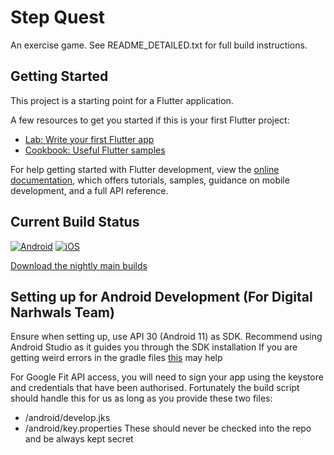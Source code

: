 # Step Quest

An exercise game. See README_DETAILED.txt for full build instructions.

## Getting Started

This project is a starting point for a Flutter application.

A few resources to get you started if this is your first Flutter project:

- [Lab: Write your first Flutter app](https://docs.flutter.dev/get-started/codelab)
- [Cookbook: Useful Flutter samples](https://docs.flutter.dev/cookbook)

For help getting started with Flutter development, view the
[online documentation](https://docs.flutter.dev/), which offers tutorials,
samples, guidance on mobile development, and a full API reference.

## Current Build Status
[![Android](https://github.com/implex001/DECO3801Narhwals/actions/workflows/dart.yml/badge.svg)](https://github.com/implex001/DECO3801Narhwals/actions/workflows/dart.yml)
[![iOS](https://github.com/implex001/DECO3801Narhwals/actions/workflows/ci_ios.yml/badge.svg)](https://github.com/implex001/DECO3801Narhwals/actions/workflows/ci_ios.yml)

[Download the nightly main builds](https://github.com/implex001/DECO3801Narhwals/actions/workflows/dart.yml)

## Setting up for Android Development (For Digital Narhwals Team)
Ensure when setting up, use API 30 (Android 11) as SDK. Recommend using Android 
Studio as it guides you through the SDK installation
If you are getting weird errors in the gradle files [this](https://stackoverflow.com/questions/56938436/first-flutter-app-error-cannot-resolve-symbol-properties)
may help

For Google Fit API access, you will need to sign your app using the keystore and credentials
that have been authorised. Fortunately the build script should handle this for us as long as you
provide these two files:
- <repo-root>/android/develop.jks
- <repo-root>/android/key.properties
These should never be checked into the repo and be always kept secret
